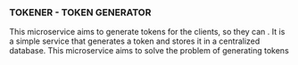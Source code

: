 ### TOKENER - TOKEN GENERATOR

This microservice aims to generate tokens for the clients, so they can . It is a simple service that generates a token and stores it in a centralized database. This microservice aims to solve the problem of generating tokens 